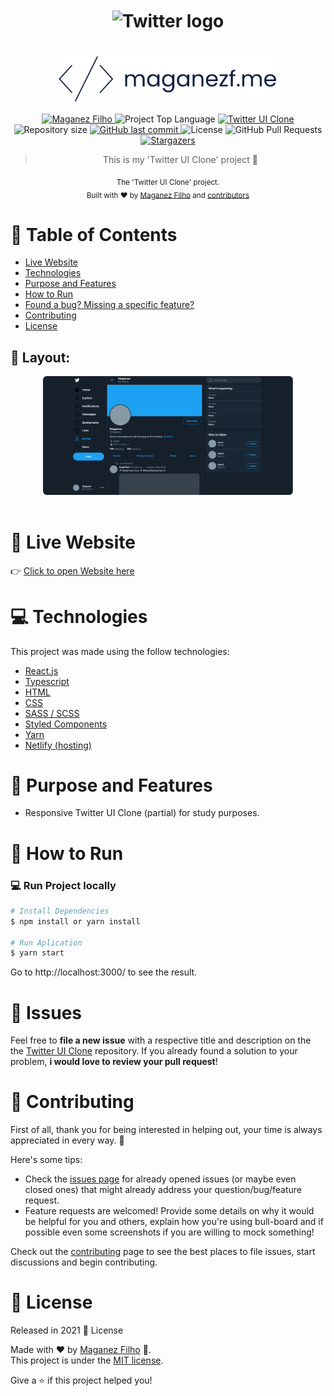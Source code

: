 <div align='center'>

# <img align='center' src='https://upload.wikimedia.org/wikipedia/pt/thumb/3/3d/Twitter_logo_2012.svg/1200px-Twitter_logo_2012.svg.png' alt="Twitter logo" width="100" />

# <img align='center' src="./.github/logo.svg" alt="My logo (maganezf)" width="350" />

</div>

<p align="center">
   <a href="https://www.linkedin.com/in/maganez-filho-b5813b188/">
      <img alt="Maganez Filho" src="https://img.shields.io/badge/-Maganez_Filho-0A66C2?style=flat&logo=Linkedin&logoColor=white" />
   </a>

  <img alt='Project Top Language' src='https://img.shields.io/github/languages/top/maganezf/twitter-ui-clone'/>

  <a href='https://twitter-ui-clone-maganezf.netlify.app/' >
    <img alt='Twitter UI Clone' src="https://img.shields.io/badge/Twitter UI Clone-101D42"/>
  </a>

  <img alt="Repository size" src="https://img.shields.io/github/repo-size/maganezf/twitter-ui-clone?color=5863d2">

  <a href="https://github.com/maganezf/twitter-ui-clone/commits/main">
    <img alt="GitHub last commit" src="https://img.shields.io/github/last-commit/maganezf/twitter-ui-clone?color=5863d2">
  </a>
  <img alt="License" src="https://img.shields.io/badge/license-MIT-5965e0">
  <img alt="GitHub Pull Requests" src="https://img.shields.io/github/issues-pr/maganezf/twitter-ui-clone?color=5863d2" />
  <a href="https://github.com/maganezf/twitter-ui-clone/stargazers">
    <img alt="Stargazers" src="https://img.shields.io/github/stars/maganezf/twitter-ui-clone?color=5863d2&logo=github">
  </a>
</p>

<div align="center">

> This is my 'Twitter UI Clone' project 🤗

<sub>The 'Twitter UI Clone' project. <br/>
Built with ❤︎ by
<a href="https://github.com/maganezf">Maganez Filho</a> and
<a href="https://github.com/maganezf/twitter-ui-clone/graphs/contributors">
contributors
</a>
</sub>

</div>

# :pushpin: Table of Contents

- [Live Website](#eyes-live-website)
- [Technologies](#computer-technologies)
- [Purpose and Features](#dart-purpose-and-features)
- [How to Run](#construction_worker-how-to-run)
- [Found a bug? Missing a specific feature?](#bug-issues)
- [Contributing](#tada-contributing)
- [License](#closed_book-license)

<h2 align="left"> 🎨 Layout:</h2>
<p align="center">
  <div align="center">
    <img src="./.github/screenshot.png" width="400px" style='border-radius: 6px;' />
  </div>
  <br/>
</p>

# :eyes: Live Website

👉 [Click to open Website here](https://twitter-ui-clone-maganezf.netlify.app/)

# :computer: Technologies

This project was made using the follow technologies:

- [React.js](https://reactjs.org/)
- [Typescript](https://www.typescriptlang.org/)
- [HTML](https://developer.mozilla.org/en-US/docs/Web/HTML)
- [CSS](https://developer.mozilla.org/en-US/docs/Web/CSS)
- [SASS / SCSS](https://sass-lang.com/)
- [Styled Components](https://styled-components.com/)
- [Yarn](https://yarnpkg.com/)
- [Netlify (hosting)](https://netlify.com/)

# :dart: Purpose and Features

- Responsive Twitter UI Clone (partial) for study purposes.

# :construction_worker: How to Run

### 💻 Run Project locally

```bash
# Install Dependencies
$ npm install or yarn install

# Run Aplication
$ yarn start
```

Go to http://localhost:3000/ to see the result.

# :bug: Issues

Feel free to **file a new issue** with a respective title and description on the the [Twitter UI Clone](https://github.com/maganezf/twitter-ui-clone/issues) repository. If you already found a solution to your problem, **i would love to review your pull request**!

# :tada: Contributing

First of all, thank you for being interested in helping out, your time is always appreciated in every way. 💯

Here's some tips:

- Check the [issues page](https://github.com/maganezf/twitter-ui-clone/issues) for already opened issues (or maybe even closed ones) that might already address your question/bug/feature request.
- Feature requests are welcomed! Provide some details on why it would be helpful for you and others, explain how you're using bull-board and if possible even some screenshots if you are willing to mock something!

Check out the [contributing](./CONTRIBUTING) page to see the best places to file issues, start discussions and begin contributing.

# :closed_book: License

Released in 2021 📕 License

Made with ❤︎ by [Maganez Filho](https://github.com/maganezf) 🚀. <br/>
This project is under the [MIT license](./LICENSE).

Give a ⭐️ if this project helped you!
